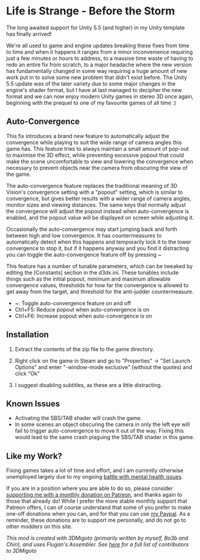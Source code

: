 Life is Strange - Before the Storm
==================================

The long awaited support for Unity 5.5 (and higher) in my Unity template has
finally arrived!

We're all used to game and engine updates breaking these fixes from time to
time and when it happens it ranges from a minor inconvenience requiring just a
few minutes or hours to address, to a massive time waste of having to redo an
entire fix from scratch, to a major headache where the new version has
fundamentally changed in some way requiring a huge amount of new work put in to
solve some new problem that didn't exist before. The Unity 5.5 update was of
the later variety due to some major changes in the engine's shader format, but
I have at last managed to decipher the new format and we can now enjoy modern
Unity games in stereo 3D once again, beginning with the prequel to one of my
favourite games of all time :)

Auto-Convergence
----------------
This fix introduces a brand new feature to automatically adjust the convergence
while playing to suit the wide range of camera angles this game has. This
feature tries to always maintain a small amount of pop-out to maximise the 3D
effect, while preventing excessive popout that could make the scene
uncomfortable to view and lowering the convergence when necessary to prevent
objects near the camera from obscuring the view of the game.

The auto-convergence feature replaces the traditional meaning of 3D Vision's
convergence setting with a "popout" setting, which is similar to convergence,
but gives better results with a wider range of camera angles, monitor sizes and
viewing distances. The same keys that normally adjust the convergence will
adjust the popout instead when auto-convergence is enabled, and the popout
value will be displayed on screen while adjusting it.

Occasionally the auto-convergence may start jumping back and forth between high
and low convergence. It has countermeasures to automatically detect when this
happens and temporarily lock it to the lower convergence to stop it, but if it
happens anyway and you find it distracting you can toggle the auto-convergence
feature off by pressing ~

This feature has a number of tunable parameters, which can be tweaked by
editing the [Constants] section in the d3dx.ini. These tunables include things
such as the initial popout, minimum and maximum allowable convergence values,
thresholds for how far the convergence is allowed to get away from the target,
and threshold for the anti-judder countermeasure.

- ~: Toggle auto-convergence feature on and off
- Ctrl+F5: Reduce popout when auto-convergence is on
- Ctrl+F6: Increase popout when auto-convergence is on

Installation
------------

1. Extract the contents of the zip file to the game directory.

2. Right click on the game in Steam and go to "Properties" -> "Set Launch
   Options" and enter "-window-mode exclusive" (without the quotes) and click
   "Ok"

3. I suggest disabling subtitles, as these are a little distracting.

Known Issues
------------
- Activating the SBS/TAB shader will crash the game.
- In some scenes an object obscuring the camera in only the left eye will fail
  to trigger auto-convergence to move it out of the way. Fixing this would lead
  to the same crash plaguing the SBS/TAB shader in this game.

Like my Work?
-------------
Fixing games takes a lot of time and effort, and I am currently otherwise
unemployed largely due to my ongoing [battle with mental health issues][1].

If you are in a position where you are able to do so, please consider
[supporting me with a monthly donation on Patreon][2], and thanks again to
those that already do! While I prefer the more stable monthly support that
Patreon offers, I can of course understand that some of you prefer to make
one-off donations when you can, and for that you can use [my Paypal][3]. As a
reminder, these donations are to support me personally, and do not go to other
modders on this site.

[1]: https://forums.geforce.com/default/topic/1000942/3d-vision/where-has-darkstarsword-been-/
[2]: https://www.patreon.com/DarkStarSword
[3]: https://www.paypal.me/DarkStarSword

_This mod is created with 3DMigoto (primarily written by myself, Bo3b and
Chiri), and uses Flugan's Assembler. See [here][4] for a full list of
contributors to 3DMigoto_

[4]: https://github.com/bo3b/3Dmigoto/blob/master/AUTHORS.txt
